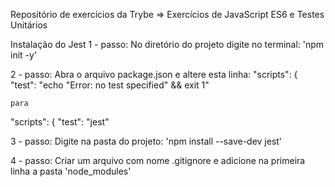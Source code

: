 Repositório de exercícios da Trybe => Exercícios de JavaScript ES6 e Testes Unitários

Instalação do Jest
1 - passo:
No diretório do projeto digite no terminal: 'npm init -y'

2 - passo:
Abra o arquivo package.json e altere esta linha:
  "scripts": {
    "test": "echo \"Error: no test specified\" && exit 1"

    para 

  "scripts": {
    "test": "jest"

3 - passo:
Digite na pasta do projeto: 'npm install --save-dev jest'

4 - passo:
Criar um arquivo com nome .gitignore e adicione na primeira linha a pasta 'node_modules'

<!--  _______________ _____  ________ _______ 
      __  ___/___    |__  / / /___  / __  __ \
      _____ \ __  /| |_  / / / __  /  _  / / /
      ____/ / _  ___ |/ /_/ /  _  /___/ /_/ / 
      /____/  /_/  |_|\____/   /_____/\____/   -->
      